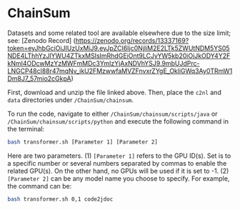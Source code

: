 # ChainSum

Datasets and some related tool are available elsewhere due to the size limit; see: [Zenodo Record] (https://zenodo.org/records/13337169?token=eyJhbGciOiJIUzUxMiJ9.eyJpZCI6Ijc0NjliM2E2LTk5ZWUtNDM5YS05NDE4LThhYzJlYWU4ZTkxMSIsImRhdGEiOnt9LCJyYW5kb20iOiJkODY4Y2FkNmI4ODcwMzYzMWFmMDc3YmIzYjAxNDVhYSJ9.9mbUJdPrc-LNGCP48cl88r47mqNv_ikU2FMzwwfaMVZFnvxrZYgE_OkliGWq3Ay0TRmW1Dm8J7_57mio2cGkpA)

First, download and unzip the file linked above. Then, place the `c2nl` and `data` directories under `/ChainSum/chainsum`.

To run the code, navigate to either `/ChainSum/chainsum/scripts/java` or `/ChainSum/chainsum/scripts/python` and execute the following command in the terminal:

```bash
bash transformer.sh [Parameter 1] [Parameter 2]
```
Here are two parameters. 
(1) `[Parameter 1]` refers to the GPU ID(s). Set is to a specific number or several numbers separated by commas to enable the related GPU(s). On the other hand, no GPUs will be used if it is set to -1.
(2) `[Parameter 2]` can be any model name you choose to specify.
For example, the command can be: 
```bash
bash transformer.sh 0,1 code2jdoc
```
